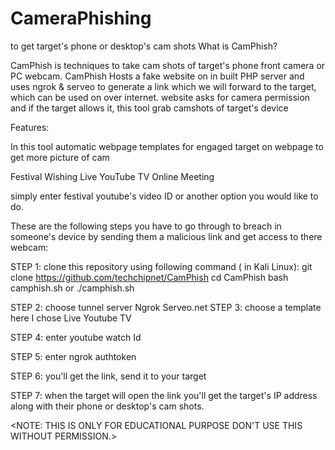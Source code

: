 # CameraPhishing
to get target's phone or desktop's cam shots
What is CamPhish?

CamPhish is techniques to take cam shots of target's phone front camera or PC webcam. CamPhish Hosts a fake website on in built PHP server and uses ngrok & serveo to generate a link which we will forward to the target, which can be used on over internet. website asks for camera permission and if the target allows it, this tool grab camshots of target's device

Features: 

In this tool automatic webpage templates for engaged target on webpage to get more picture of cam

Festival Wishing
Live YouTube TV
Online Meeting 

simply enter festival youtube's video ID or another option you would like to do.


These are the following steps you have to go through to breach in someone's device by sending them a malicious link and get access to there webcam:

STEP 1: clone this repository using following command ( in Kali Linux):
	git clone https://github.com/techchipnet/CamPhish
	cd CamPhish
	bash camphish.sh or ./camphish.sh


STEP 2: choose tunnel server
	Ngrok
	Serveo.net
STEP 3: choose a template
	here I chose Live Youtube TV

STEP 4: enter youtube watch Id

STEP 5: enter ngrok authtoken

STEP 6: you'll get the link, send it to your target

STEP 7: when the target will open the link you'll get the target's IP address along with their phone or desktop's cam shots.


<NOTE: THIS IS ONLY FOR EDUCATIONAL PURPOSE DON'T USE THIS WITHOUT PERMISSION.>
